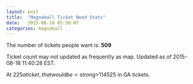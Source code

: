 ```yaml
---
layout: post
title:  "Magnaball Ticket Need Stats"
date:   2015-08-18 05:36:07
categories: magnaball
---
```


The number of tickets people want is: <strong>509</strong>

Ticket count may not updated as frequently as map. Updated as of 2015-08-18 11:40:28 EST.

At $225 a ticket, that would be <strong>$114525</strong> in GA tickets.